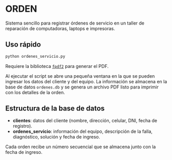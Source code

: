 # ORDEN

Sistema sencillo para registrar órdenes de servicio en un taller de reparación de computadoras, laptops e impresoras.

## Uso rápido

```bash
python ordenes_servicio.py
```

Requiere la biblioteca [`fpdf2`](https://pypi.org/project/fpdf2/) para generar el PDF.

Al ejecutar el script se abre una pequeña ventana en la que se pueden ingresar los datos del cliente y del equipo. La información se almacena en la base de datos `ordenes.db` y se genera un archivo PDF listo para imprimir con los detalles de la orden.

## Estructura de la base de datos
- **clientes**: datos del cliente (nombre, dirección, celular, DNI, fecha de registro).
- **ordenes_servicio**: información del equipo, descripción de la falla, diagnóstico, solución y fecha de ingreso.

Cada orden recibe un número secuencial que se almacena junto con la fecha de ingreso.
